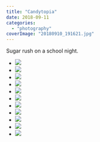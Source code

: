 ```yaml
---
title: "Candytopia"
date: 2018-09-11
categories: 
  - "photography"
coverImage: "20180910_191621.jpg"
---
```


Sugar rush on a school night.

- ![](images/20180910_1843213343177765745467553.jpg)
- ![](images/20180910_1857476378165190129373991.jpg)
- ![](images/20180910_1901096195185214648296530.jpg)
- ![](images/20180910_185940.jpg)
- ![](images/20180910_1903107460604207726952087.jpg)
- ![](images/20180910_1903416623517014350051869.jpg)
- ![](images/20180910_190559.jpg)
- ![](images/20180910_191328.jpg)
- ![](images/20180910_191956.jpg)
- ![](images/20180910_1946015186551367779652407.jpg)
- ![](images/20180910_191621.jpg)

